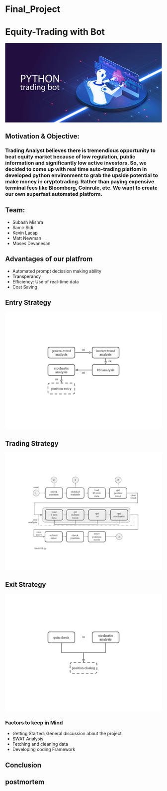 # Final_Project

# **Equity-Trading with Bot**
![](https://github.com/MishraSubash/Final_Project/blob/master/Images/python%20trading%20bot.jpg)
## Motivation & Objective: 

### Trading Analyst believes there is tremendious opportunity to beat equity market because of low regulation, public information and significantly low active investors. So, we decided to come up with real time auto-trading platfom in developed python environment to grab the upside potential to make money in cryptotrading. Rather than paying expensive terminal fees like Bloomberg, Coinrule, etc. We want to create our own superfast automated platform. 

## Team:
  * Subash Mishra
  * Samir Sidi
  * Kevin Lacap
  * Matt Newman
  * Moses Devanesan 
  
## Advantages of our platfrom
  * Automated prompt decission making ability
  * Transperancy
  * Efficiency: Use of real-time data
  * Cost Saving 
  
## Entry Strategy 
 ![](https://github.com/MishraSubash/Final_Project/blob/master/Images/Entry%20Strategy.png)
 
 
 
 ## Trading Strategy
 ![](https://github.com/MishraSubash/Final_Project/blob/master/Images/Trading%20Strategy.png)
 
 
 ## Exit Strategy
 ![](https://github.com/MishraSubash/Final_Project/blob/master/Images/Exit%20Strategy.png)
 
 ### Factors to keep in Mind
  * Getting Started: General discussion about the project
  * SWAT Analysis 
  * Fetching and cleaning data
  * Developing coding Framework 
  
  
 ## Conclusion 
 
 ## postmortem
  
  
 

  

